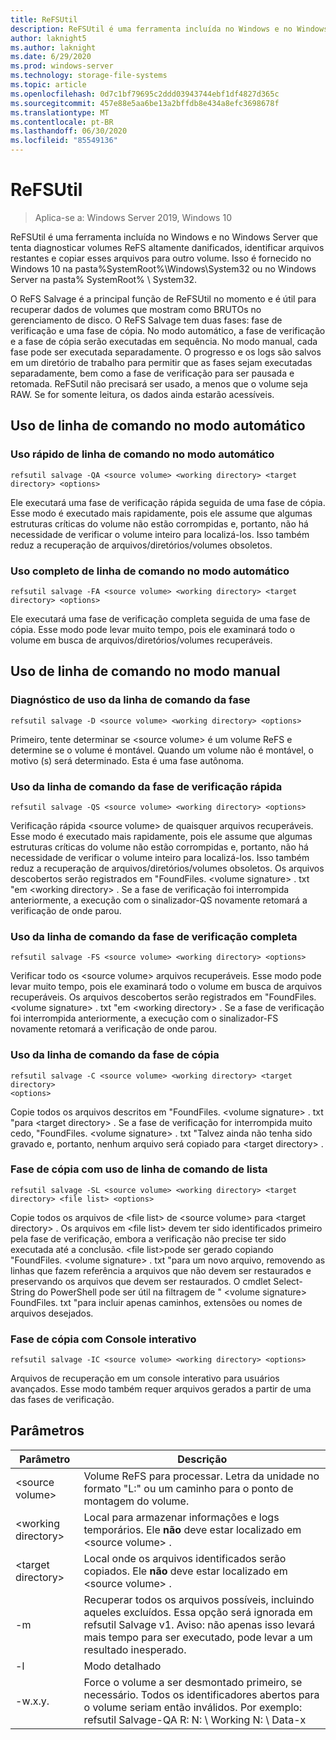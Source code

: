 ```yaml
---
title: ReFSUtil
description: ReFSUtil é uma ferramenta incluída no Windows e no Windows Server que tenta diagnosticar volumes ReFS altamente danificados, identificar arquivos restantes e copiar esses arquivos para outro volume.
author: laknight5
ms.author: laknight
ms.date: 6/29/2020
ms.prod: windows-server
ms.technology: storage-file-systems
ms.topic: article
ms.openlocfilehash: 0d7c1bf79695c2ddd03943744ebf1df4827d365c
ms.sourcegitcommit: 457e88e5aa6be13a2bffdb8e434a8efc3698678f
ms.translationtype: MT
ms.contentlocale: pt-BR
ms.lasthandoff: 06/30/2020
ms.locfileid: "85549136"
---
```

# <a name="refsutil"></a>ReFSUtil

>Aplica-se a: Windows Server 2019, Windows 10

ReFSUtil é uma ferramenta incluída no Windows e no Windows Server que tenta diagnosticar volumes ReFS altamente danificados, identificar arquivos restantes e copiar esses arquivos para outro volume. Isso é fornecido no Windows 10 na pasta%SystemRoot%\Windows\System32 ou no Windows Server na pasta% SystemRoot% \\ System32.

O ReFS Salvage é a principal função de ReFSUtil no momento e é útil para recuperar dados de volumes que mostram como BRUTOs no gerenciamento de disco. O ReFS Salvage tem duas fases: fase de verificação e uma fase de cópia. No modo automático, a fase de verificação e a fase de cópia serão executadas em sequência. No modo manual, cada fase pode ser executada separadamente. O progresso e os logs são salvos em um diretório de trabalho para permitir que as fases sejam executadas separadamente, bem como a fase de verificação para ser pausada e retomada. ReFSutil não precisará ser usado, a menos que o volume seja RAW. Se for somente leitura, os dados ainda estarão acessíveis.

## <a name="automatic-mode-command-line-usage"></a>Uso de linha de comando no modo automático

### <a name="quick-automatic-mode-command-line-usage"></a>Uso rápido de linha de comando no modo automático

```dos
refsutil salvage -QA <source volume> <working directory> <target directory> <options>
```
Ele executará uma fase de verificação rápida seguida de uma fase de cópia. Esse modo é executado mais rapidamente, pois ele assume que algumas estruturas críticas do volume não estão corrompidas e, portanto, não há necessidade de verificar o volume inteiro para localizá-los. Isso também reduz a recuperação de arquivos/diretórios/volumes obsoletos.

### <a name="full-automatic-mode-command-line-usage"></a>Uso completo de linha de comando no modo automático

```dos
refsutil salvage -FA <source volume> <working directory> <target directory> <options>
```

Ele executará uma fase de verificação completa seguida de uma fase de cópia. Esse modo pode levar muito tempo, pois ele examinará todo o volume em busca de arquivos/diretórios/volumes recuperáveis.

## <a name="manual-mode-command-line-usage"></a>Uso de linha de comando no modo manual

### <a name="diagnose-phase-command-line-usage"></a>Diagnóstico de uso da linha de comando da fase

```dos
refsutil salvage -D <source volume> <working directory> <options>
```

Primeiro, tente determinar se \<source volume\> é um volume ReFS e determine se o volume é montável. Quando um volume não é montável, o motivo (s) será determinado. Esta é uma fase autônoma.

### <a name="quick-scan-phase-command-line-usage"></a>Uso da linha de comando da fase de verificação rápida

```dos
refsutil salvage -QS <source volume> <working directory> <options>
```

Verificação rápida \<source volume\> de quaisquer arquivos recuperáveis. Esse modo é executado mais rapidamente, pois ele assume que algumas estruturas críticas do volume não estão corrompidas e, portanto, não há necessidade de verificar o volume inteiro para localizá-los. Isso também reduz a recuperação de arquivos/diretórios/volumes obsoletos. Os arquivos descobertos serão registrados em "FoundFiles. \<volume signature\> . txt "em \<working directory\> . Se a fase de verificação foi interrompida anteriormente, a execução com o sinalizador-QS novamente retomará a verificação de onde parou.

### <a name="full-scan-phase-command-line-usage"></a>Uso da linha de comando da fase de verificação completa

```dos
refsutil salvage -FS <source volume> <working directory> <options>
```

Verificar todo os \<source volume\> arquivos recuperáveis. Esse modo pode levar muito tempo, pois ele examinará todo o volume em busca de arquivos recuperáveis.
Os arquivos descobertos serão registrados em "FoundFiles. \<volume signature\> . txt "em \<working directory\> . Se a fase de verificação foi interrompida anteriormente, a execução com o sinalizador-FS novamente retomará a verificação de onde parou.

### <a name="copy-phase-command-line-usage"></a>Uso da linha de comando da fase de cópia

```dos
refsutil salvage -C <source volume> <working directory> <target directory>
<options>
```

Copie todos os arquivos descritos em "FoundFiles. \<volume signature\> . txt "para \<target
directory\> . Se a fase de verificação for interrompida muito cedo, "FoundFiles. \<volume
signature\> . txt "Talvez ainda não tenha sido gravado e, portanto, nenhum arquivo será copiado para \<target directory\> .

### <a name="copy-phase-with-list-command-line-usage"></a>Fase de cópia com uso de linha de comando de lista

```dos
refsutil salvage -SL <source volume> <working directory> <target
directory> <file list> <options>
```

Copie todos os arquivos de \<file list\> de \<source volume\> para \<target
directory\> . Os arquivos em \<file list\> devem ter sido identificados primeiro pela fase de verificação, embora a verificação não precise ter sido executada até a conclusão. \<file list\>pode ser gerado copiando "FoundFiles. \<volume signature\> . txt "para um novo arquivo, removendo as linhas que fazem referência a arquivos que não devem ser restaurados e preservando os arquivos que devem ser restaurados. O cmdlet Select-String do PowerShell pode ser útil na filtragem de " \<volume signature\> FoundFiles. txt "para incluir apenas caminhos, extensões ou nomes de arquivos desejados.

### <a name="copy-phase-with-interactive-console"></a>Fase de cópia com Console interativo

```dos
refsutil salvage -IC <source volume> <working directory> <options>
```

Arquivos de recuperação em um console interativo para usuários avançados. Esse modo também requer arquivos gerados a partir de uma das fases de verificação.

## <a name="parameters"></a>Parâmetros

| Parâmetro             | Descrição                                                                     |
| --------------------- | --------------------------------------------------------------------------------------- |
| \<source volume\>     | Volume ReFS para processar. Letra da unidade no formato "L:" ou um caminho para o ponto de montagem do volume.           |
| \<working directory\> | Local para armazenar informações e logs temporários. Ele **não** deve estar localizado em \<source volume\> .  |
| \<target directory\>  | Local onde os arquivos identificados serão copiados. Ele **não** deve estar localizado em \<source volume\> . |
| \-m         | Recuperar todos os arquivos possíveis, incluindo aqueles excluídos. Essa opção será ignorada em refsutil Salvage v1. Aviso: não apenas isso levará mais tempo para ser executado, pode levar a um resultado inesperado. |
| \-l         | Modo detalhado                                                                                           |
| \-w.x.y.         | Force o volume a ser desmontado primeiro, se necessário. Todos os identificadores abertos para o volume seriam então inválidos. Por exemplo: refsutil Salvage-QA R: N: \\ Working N: \\ Data-x                                  |
